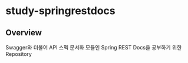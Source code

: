 # study-springrestdocs
## Overview
Swagger와 더불어 API 스펙 문서화 모듈인 Spring REST Docs을 공부하기 위한 Repository
